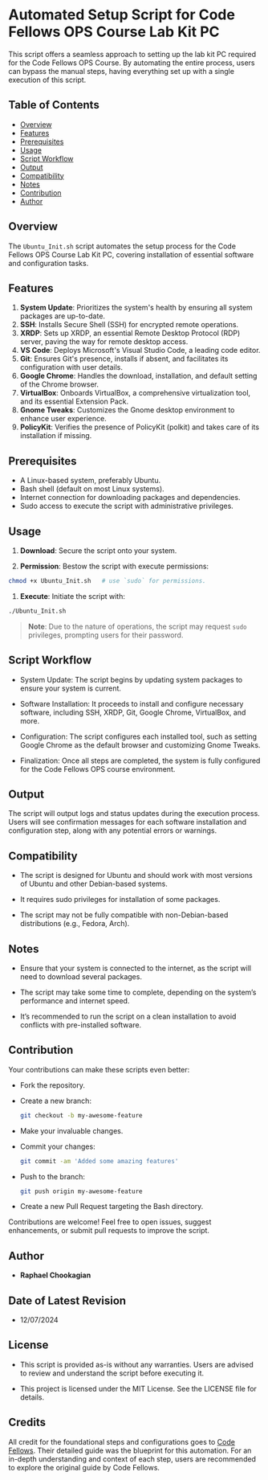 # Automated Setup Script for Code Fellows OPS Course Lab Kit PC

This script offers a seamless approach to setting up the lab kit PC required for the Code Fellows OPS Course. By automating the entire process, users can bypass the manual steps, having everything set up with a single execution of this script.

## **Table of Contents**

- [Overview](#overview)
- [Features](#features)
- [Prerequisites](#prerequisites)
- [Usage](#usage)
- [Script Workflow](#script-workflow)
- [Output](#output)
- [Compatibility](#compatibility)
- [Notes](#notes)
- [Contribution](#contribution)
- [Author](#author)

## **Overview**

The `Ubuntu_Init.sh` script automates the setup process for the Code Fellows OPS Course Lab Kit PC, covering installation of essential software and configuration tasks.

## **Features**

1. **System Update**: Prioritizes the system's health by ensuring all system packages are up-to-date.
2. **SSH**: Installs Secure Shell (SSH) for encrypted remote operations.
3. **XRDP**: Sets up XRDP, an essential Remote Desktop Protocol (RDP) server, paving the way for remote desktop access.
4. **VS Code**: Deploys Microsoft's Visual Studio Code, a leading code editor.
5. **Git**: Ensures Git's presence, installs if absent, and facilitates its configuration with user details.
6. **Google Chrome**: Handles the download, installation, and default setting of the Chrome browser.
7. **VirtualBox**: Onboards VirtualBox, a comprehensive virtualization tool, and its essential Extension Pack.
8. **Gnome Tweaks**: Customizes the Gnome desktop environment to enhance user experience.
9. **PolicyKit**: Verifies the presence of PolicyKit (polkit) and takes care of its installation if missing.

## **Prerequisites**

- A Linux-based system, preferably Ubuntu.
- Bash shell (default on most Linux systems).
- Internet connection for downloading packages and dependencies.
- Sudo access to execute the script with administrative privileges.

## **Usage**

1. **Download**: Secure the script onto your system.

1. **Permission**: Bestow the script with execute permissions:

  ```bash
  chmod +x Ubuntu_Init.sh   # use `sudo` for permissions.
  ```

1. **Execute**: Initiate the script with:

  ```bash
  ./Ubuntu_Init.sh
  ```

> **Note**: Due to the nature of operations, the script may request `sudo` privileges, prompting users for their password.

## **Script Workflow**

- System Update: The script begins by updating system packages to ensure your system is current.

- Software Installation: It proceeds to install and configure necessary software, including SSH, XRDP, Git, Google Chrome, VirtualBox, and more.

- Configuration: The script configures each installed tool, such as setting Google Chrome as the default browser and customizing Gnome Tweaks.

- Finalization: Once all steps are completed, the system is fully configured for the Code Fellows OPS course environment.

## **Output**

The script will output logs and status updates during the execution process. Users will see confirmation messages for each software installation and configuration step, along with any potential errors or warnings.

## **Compatibility**

- The script is designed for Ubuntu and should work with most versions of Ubuntu and other Debian-based systems.

- It requires sudo privileges for installation of some packages.

- The script may not be fully compatible with non-Debian-based distributions (e.g., Fedora, Arch).

## **Notes**

- Ensure that your system is connected to the internet, as the script will need to download several packages.

- The script may take some time to complete, depending on the system’s performance and internet speed.

- It’s recommended to run the script on a clean installation to avoid conflicts with pre-installed software.

## **Contribution**

Your contributions can make these scripts even better:

- Fork the repository.
- Create a new branch:

  ```bash
  git checkout -b my-awesome-feature
  ```

- Make your invaluable changes.
- Commit your changes:

  ```bash
  git commit -am 'Added some amazing features'
  ```

- Push to the branch:

  ```bash
  git push origin my-awesome-feature
  ```

- Create a new Pull Request targeting the Bash directory.

Contributions are welcome! Feel free to open issues, suggest enhancements, or submit pull requests to improve the script.

## **Author**

- **Raphael Chookagian**

## **Date of Latest Revision**

- 12/07/2024

## **License**

- This script is provided as-is without any warranties. Users are advised to review and understand the script before executing it.

- This project is licensed under the MIT License. See the LICENSE file for details.

## Credits

All credit for the foundational steps and configurations goes to [Code Fellows](https://www.codefellows.org/). Their detailed guide was the blueprint for this automation. For an in-depth understanding and context of each step, users are recommended to explore the original guide by Code Fellows.
